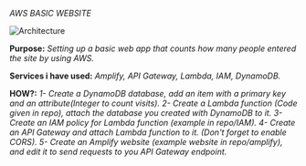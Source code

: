 *AWS BASIC WEBSITE*

![Architecture](https://private-user-images.githubusercontent.com/169092360/355388755-faf29bf0-4e94-4bd0-915a-0ff2df7d0761.png?jwt=eyJhbGciOiJIUzI1NiIsInR5cCI6IkpXVCJ9.eyJpc3MiOiJnaXRodWIuY29tIiwiYXVkIjoicmF3LmdpdGh1YnVzZXJjb250ZW50LmNvbSIsImtleSI6ImtleTUiLCJleHAiOjE3MjI5MzU5NDMsIm5iZiI6MTcyMjkzNTY0MywicGF0aCI6Ii8xNjkwOTIzNjAvMzU1Mzg4NzU1LWZhZjI5YmYwLTRlOTQtNGJkMC05MTVhLTBmZjJkZjdkMDc2MS5wbmc_WC1BbXotQWxnb3JpdGhtPUFXUzQtSE1BQy1TSEEyNTYmWC1BbXotQ3JlZGVudGlhbD1BS0lBVkNPRFlMU0E1M1BRSzRaQSUyRjIwMjQwODA2JTJGdXMtZWFzdC0xJTJGczMlMkZhd3M0X3JlcXVlc3QmWC1BbXotRGF0ZT0yMDI0MDgwNlQwOTE0MDNaJlgtQW16LUV4cGlyZXM9MzAwJlgtQW16LVNpZ25hdHVyZT1hYzlkN2RjYzI4YWM3NmM4YTIyYzJjMTVhYmQwOWUwYjExZDI5Y2VmZGFlNTJhYmU5YTZhNDg0NzhiYjRjMmI2JlgtQW16LVNpZ25lZEhlYWRlcnM9aG9zdCZhY3Rvcl9pZD0wJmtleV9pZD0wJnJlcG9faWQ9MCJ9.s3yI5o4o9-xvcTqxeOdczgKeKzPxvZ96WNoiu1LOrv8)


**Purpose:** *Setting up a basic web app that counts how many people entered the site by using AWS.*

**Services i have used:** *Amplify, API Gateway, Lambda, IAM, DynamoDB.*

**HOW?:** 
*1- Create a DynamoDB database, add an item with a primary key and an attribute(Integer to count visits).*
*2- Create a Lambda function (Code given in repo), attach the database you created with DynamoDB to it.*
*3- Create an IAM policy for Lambda function (example in repo/IAM).*
*4- Create an API Gateway and attach Lambda function to it. (Don't forget to enable CORS).*
*5- Create an Amplify website (example website in repo/amplify), and edit it to send requests to you API Gateway endpoint.*
